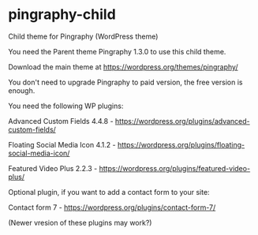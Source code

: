 # pingraphy-child
Child theme for Pingraphy (WordPress theme)

You need the Parent theme Pingraphy 1.3.0 to use this child theme.

Download the main theme at https://wordpress.org/themes/pingraphy/ 

You don't need to upgrade Pingraphy to paid version, the free version is enough.

You need the following WP plugins:

Advanced Custom Fields 4.4.8 - https://wordpress.org/plugins/advanced-custom-fields/

Floating Social Media Icon 4.1.2 - https://wordpress.org/plugins/floating-social-media-icon/

Featured Video Plus 2.2.3 - https://wordpress.org/plugins/featured-video-plus/

Optional plugin, if you want to add a contact form to your site:

Contact form 7 - https://wordpress.org/plugins/contact-form-7/

(Newer vresion of these plugins may work?)

